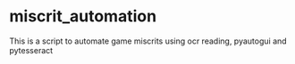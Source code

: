 # miscrit_automation
This is a script to automate game miscrits using ocr reading, pyautogui and pytesseract
